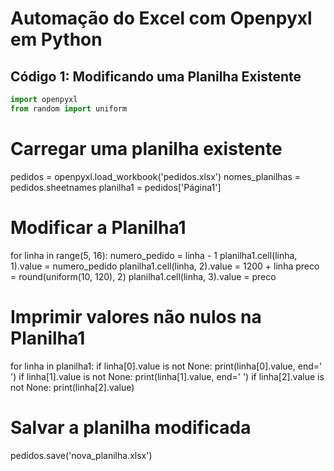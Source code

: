 # Automação do Excel com Openpyxl em Python

## Código 1: Modificando uma Planilha Existente

```python
import openpyxl
from random import uniform
```
# Carregar uma planilha existente
pedidos = openpyxl.load_workbook('pedidos.xlsx')
nomes_planilhas = pedidos.sheetnames
planilha1 = pedidos['Página1']

# Modificar a Planilha1
for linha in range(5, 16):
    numero_pedido = linha - 1
    planilha1.cell(linha, 1).value = numero_pedido
    planilha1.cell(linha, 2).value = 1200 + linha
    preco = round(uniform(10, 120), 2)
    planilha1.cell(linha, 3).value = preco

# Imprimir valores não nulos na Planilha1
for linha in planilha1:
    if linha[0].value is not None:
        print(linha[0].value, end=' ')
    if linha[1].value is not None:
        print(linha[1].value, end=' ')
    if linha[2].value is not None:
        print(linha[2].value)

# Salvar a planilha modificada
pedidos.save('nova_planilha.xlsx')
